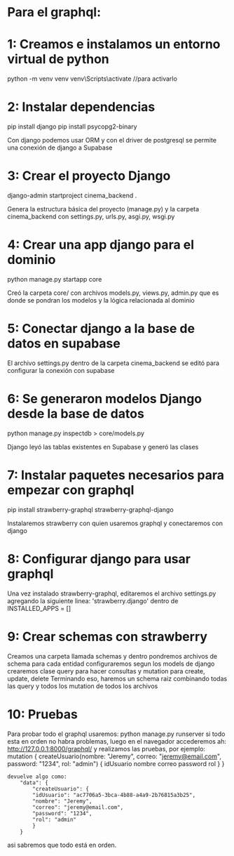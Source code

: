 # Para el graphql:
# 1: Creamos e instalamos un entorno virtual de python
python -m venv venv
venv\Scripts\activate //para activarlo

# 2: Instalar dependencias

pip install django
pip install psycopg2-binary

Con django podemos usar ORM y con el driver de postgresql se permite una conexión de django a Supabase

# 3: Crear el proyecto Django

django-admin startproject cinema_backend .

Genera la estructura básica del proyecto (manage.py) y la carpeta cinema_backend con settings.py, urls.py, asgi.py, wsgi.py

# 4: Crear una app django para el dominio

python manage.py startapp core

Creó la carpeta core/ con archivos models.py, views.py, admin.py que es donde se pondran los modelos y
la lógica relacionada al dominio

# 5: Conectar django a la base de datos en supabase

El archivo settings.py dentro de la carpeta cinema_backend se editó para configurar la conexión con supabase

# 6: Se generaron modelos Django desde la base de datos

python manage.py inspectdb > core/models.py

Django leyó las tablas existentes en Supabase y generó las clases

# 7: Instalar paquetes necesarios para empezar con graphql

pip install strawberry-graphql strawberry-graphql-django

Instalaremos strawberry con quien usaremos graphql y conectaremos con django

# 8: Configurar django para usar graphql

Una vez instalado strawberry-graphql, editaremos el archivo settings.py agregando la siguiente linea:
    'strawberry.django'
dentro de INSTALLED_APPS = []

# 9: Crear schemas con strawberry
Creamos una carpeta llamada schemas y dentro pondremos archivos de schema para cada entidad
configuraremos segun los models de django
crearemos clase query para hacer consultas y mutation para create, update, delete
Terminando eso, haremos un schema raiz combinando todas las query y todos los mutation de todos los archivos

# 10: Pruebas
Para probar todo el graphql usaremos: python manage.py runserver
si todo esta en orden no habra problemas, luego en el navegador accederemos ah: http://127.0.0.1:8000/graphql/ y realizamos las pruebas, por ejemplo:
    mutation {
        createUsuario(nombre: "Jeremy", correo: "jeremy@email.com", password: "1234", rol: "admin") {
            idUsuario
            nombre
            correo
            password
            rol
    }
    }

    devuelve algo como:
        "data": {
            "createUsuario": {
            "idUsuario": "ac7706a5-3bca-4b88-a4a9-2b76815a3b25",
            "nombre": "Jeremy",
            "correo": "jeremy@email.com",
            "password": "1234",
            "rol": "admin"
            }
        }
        
asi sabremos que todo está en orden.